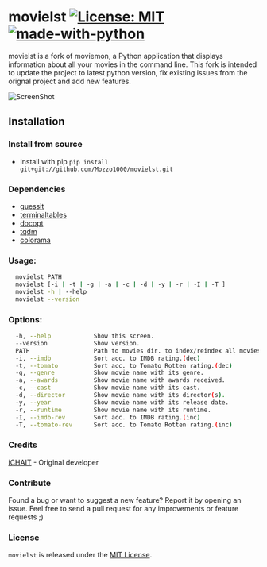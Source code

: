 # movielst [![License: MIT](https://img.shields.io/badge/License-MIT-yellow.svg)](https://opensource.org/licenses/MIT) [![made-with-python](https://img.shields.io/badge/Made%20with-Python-1f425f.svg)](https://www.python.org/)

movielst is a fork of moviemon, a Python application that displays information about all your movies in the command line.
This fork is intended to update the project to latest python version, fix existing issues from the orignal project and add new features.

![ScreenShot](/img/moviemon.png)


## Installation

### Install from source

* Install with pip `pip install git+git://github.com/Mozzo1000/movielst.git`


### Dependencies

* [guessit](https://github.com/guessit-io/guessit)
* [terminaltables](https://github.com/Robpol86/terminaltables)
* [docopt](https://github.com/docopt/docopt)
* [tqdm](https://github.com/tqdm/tqdm)
* [colorama](https://github.com/tartley/colorama)


### Usage:
```sh
  movielst PATH
  movielst [-i | -t | -g | -a | -c | -d | -y | -r | -I | -T ]
  movielst -h | --help
  movielst --version
```

### Options:
```sh
  -h, --help            Show this screen.
  --version             Show version.
  PATH                  Path to movies dir. to index/reindex all movies.
  -i, --imdb            Sort acc. to IMDB rating.(dec)
  -t, --tomato          Sort acc. to Tomato Rotten rating.(dec)
  -g, --genre           Show movie name with its genre.
  -a, --awards          Show movie name with awards received.
  -c, --cast            Show movie name with its cast.
  -d, --director        Show movie name with its director(s).
  -y, --year            Show movie name with its release date.
  -r, --runtime         Show movie name with its runtime.
  -I, --imdb-rev        Sort acc. to IMDB rating.(inc)
  -T, --tomato-rev      Sort acc. to Tomato Rotten rating.(inc)
```

### Credits
[iCHAIT](https://github.com/iCHAIT) - Original developer

### Contribute

Found a bug or want to suggest a new feature? Report it by opening an issue. Feel free to send a pull request for any improvements or feature requests ;)


### License
`movielst` is released under the [MIT License](http://www.opensource.org/licenses/MIT).